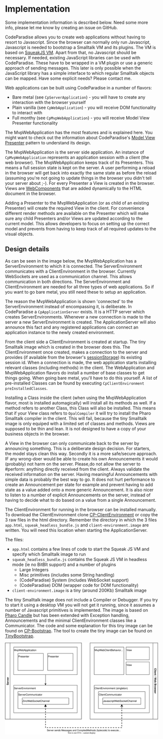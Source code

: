 # Implementation

Some implementation information is described below. Need some more info, please let me know by creating an issue on GitHub.

CodeParadise allows you to create web applications without having to resort to Javascript. Since the browser can normally only run Javascript, Javascript is needed to bootstrap a Smalltalk VM and its plugins. The VM is based on [SqueakJS VM](https://squeak.js.org). Apart from that, no Javascript should be necessary. If needed, existing JavaScript libraries can be used with CodeParadise. These have to be wrapped in a VM plugin or use a generic approach of sending messages. This later is only possible when the JavaScript library has a simple interface to which regular Smalltalk objects can be mapped. Have some explicit needs? Please contact me.

Web applications can be built using CodeParadise in a number of flavors:
* Bare metal (see `CpServerApplication`) - you will have to create any interaction with the browser yourself
* Plain vanilla (see `CpWebApplication`) - you will receive DOM functionality to interact with
* Full monthy (see `CpMvpWebApplication`) - you will receive Model View Presenter functionality

The MvpWebApplication has the most features and is explained here. You might want to check out the information about CodeParadise's [Model View Presenter](./MVP.md) pattern to understand its design.

The MvpWebApplication is the server side application. An instance of `CpMvpWebApplication` represents an application session with a client (the web browser). The MvpWebApplication keeps track of its Presenters. This means a full session state is kept on the server. A user performing a reload in the browser will get back into exactly the same state as before the reload (assuming you're not going to update things in the browser you didn't tell your server about ;-). For every Presenter a View is created in the browser. Views are [WebComponents](https://developer.mozilla.org/en-US/docs/Web/Web_Components) that are added dynamically to the HTML document in the browser.

Adding a Presenter to the MvpWebApplication (or as child of an existing Presenter) will create the required View in the client. For convenience different render methods are available on the Presenter which will make sure any child Presenters and/or Views are updated according to the current model. This allows developers to focus on setting up the correct model and prevents from having to keep track of all required updates to the visual objects.

## Design details

As can be seen in the image below, the MvpWebApplication has a ServerEnvironment to which it is connected. The ServerEnvironment communicates with a ClientEnvironment in the browser. Currently WebSockets are used as a communication channel. This allows communication in both directions. The ServerEnvironment and ClientEnvironment are needed for all three types of web applications. So if you want to go bare metal, you still need these to setup an application.

The reason the MvpWebApplication is shown 'connected' to the ServerEnvironment instead of encompassing it, is deliberate. In CodeParadise a `CpApplicationServer` exists. It is a HTTP server which creates ServerEnvironments. Whenever a new connection is made to the server a new ServerEnvironment is created. The ApplicationServer will also announce this fact and any registered applications can connect an application instance to the newly created environment.

From the client side a ClientEnvironment is created at startup. The tiny Smalltalk image which is created in the browser does this. The ClientEnvironment once created, makes a connection to the server and provides (if available from the browser's [sessionStorage](https://developer.mozilla.org/en-US/docs/Web/API/Window/sessionStorage)) its existing session id. When a connection is made, the web application starts installing relevant classes (including methods) in the client. The WebApplication and MvpWebApplication flavors do install a number of base classes to get things going. When going bare metal, you'll have to do this yourself. A list of pre-installed Classes can be found by executing `CpClientEnvironment preInstalledClasses`.

Installing a Class inside the client (when using the MvpWebApplication flavor, most is installed automagically) will install all its methods as well. If a method refers to another Class, this Class will also be installed. This means that if your View class refers to `OpalCompiler` it will try to install the Pharo Smalltalk compiler in the client. This will fail, because the tiny Smalltalk image is only equiped with a limited set of classes and methods. Views are supposed to be thin and lean. It is not designed to have a copy of your business objects in the browser.

A View in the browser can only communicate back to the server by announcing something. This is a deliberate design decision. For starters, the model stays clean this way. Secondly it is a more safe/secure approach. IF any wrong-doer would be able to create his own Announcements it would (probably) not harm on the server. Please,do not allow the server to #perform: anything directly received from the client. Always validate the received information on the server. Having meaningful Announcements with simple data is probably the best way to go. It does not hurt performance to create an Announcement per state for example and prevent having to add state as a value added onto a more generic Announcement. It is also nicer to listen to a number of explicit Announcements on the server, instead of having to decide what to do based on a value from a single Announcement.

The ClientEnvironment for running in the browser can be installed manually. To download the ClientEnvironment clone [CP-ClientEnvironment](https://github.com/ErikOnBike/CP-ClientEnvironment) or copy the 3 raw files in the html directory. Remember the directory in which the 3 files `app.html`, `squeak_headless_bundle.js` and `client-environment.image` are written. You will need this location when starting the ApplicationServer.

The files:
* `app.html` contains a few lines of code to start the Squeak JS VM and specify which Smalltalk image to run
* `squeak_headless_bundle.js` contains the Squeak JS VM in headless mode (ie no BitBlt support) and a number of plugins
   * Large Integers
   * Misc primitives (includes some String handling)
   * (CodeParadise) System (includes WebSocket support)
   * (CodeParadise) DOM (wrapper code for DOM functionality)
* `client-environment.image` is a tiny (around 200Kb) Smalltalk image

The tiny Smalltalk image does not include a Compiler or Debugger. If you try to start it using a desktop VM you will not get it running, since it assumes a number of Javascript primitives is implemented. The image is based on [Pharo Candle](https://github.com/carolahp/PharoCandleSrc) but has been extended with Exception handling, Announcements and the minimal ClientEnvironment classes like a Communicator. The code and some explanation for this tiny image can be found on [CP-Bootstrap](https://github.com/ErikOnBike/CP-Bootstrap). The tool to create the tiny image can be found on [TinyBootstrap](https://github.com/ErikOnBike/TinyBootstrap).

![Design](./webapplication_design_detail.svg)
